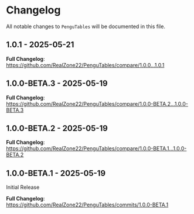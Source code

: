 # Changelog

All notable changes to `PenguTables` will be documented in this file.

## 1.0.1 - 2025-05-21

**Full Changelog**: https://github.com/RealZone22/PenguTables/compare/1.0.0...1.0.1

## 1.0.0-BETA.3 - 2025-05-19

**Full Changelog**: https://github.com/RealZone22/PenguTables/compare/1.0.0-BETA.2...1.0.0-BETA.3

## 1.0.0-BETA.2 - 2025-05-19

**Full Changelog**: https://github.com/RealZone22/PenguTables/compare/1.0.0-BETA.1...1.0.0-BETA.2

## 1.0.0-BETA.1 - 2025-05-19

Initial Release

**Full Changelog**: https://github.com/RealZone22/PenguTables/commits/1.0.0-BETA.1
